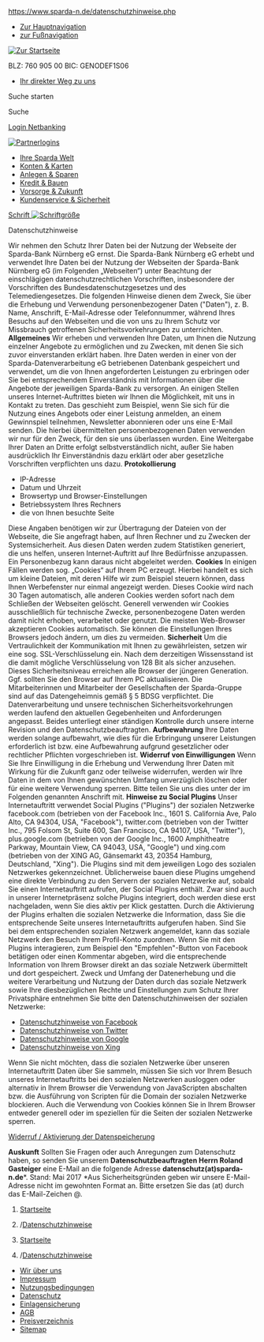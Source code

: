 https://www.sparda-n.de/datenschutzhinweise.php

-   [Zur Hauptnavigation](#mainNav)
-   [zur Fußnavigation](#footer)

[![Zur Startseite](/bilder/navigation/spardalogo.gif)](/index.php "Zur Startseite")

<span class="blz">BLZ: 760 905 00</span> <span class="blz">BIC: GENODEF1S06</span> 

-   [Ihr direkter Weg zu uns](/ihrdirekterwegzuuns.php "Ihr direkter Weg zu uns")

Suche starten

Suche

[Login Netbanking](https://banking.sparda-n.de/wps/sparda-modern-banking.jsp?blz=76090500 "Login Netbanking")

[![Partnerlogins](/bilder/navigation/partnerlogin.jpg)](/partnerlogins.php)

-   [Ihre Sparda Welt](/spardawelt.php "Ihre Sparda Welt")
-   [Konten & Karten](/konten-und-karten.php "Konten & Karten")
-   [Anlegen & Sparen](/anlegen-und-sparen.php "Anlegen & Sparen")
-   [Kredit & Bauen](/kredit-und-bauen.php "Kredit & Bauen")
-   [Vorsorge & Zukunft](/vorsorge-und-zukunft.php "Vorsorge & Zukunft")
-   [Kundenservice & Sicherheit](/kundenservice-und-sicherheit.php "Kundenservice & Sicherheit")

<a href="/schriftskalieren.php" id="zoomLink" title="Schriftgröße"><span>Schrift</span> <img src="/bilder/navigation/schrift.gif" alt="Schriftgröße" /></a>

Datenschutzhinweise

Wir nehmen den Schutz Ihrer Daten bei der Nutzung der Webseite der Sparda-Bank Nürnberg eG ernst. Die Sparda-Bank Nürnberg eG erhebt und verwendet Ihre Daten bei der Nutzung der Webseiten der Sparda-Bank Nürnberg eG (im Folgenden „Webseiten“) unter Beachtung der einschlägigen datenschutzrechtlichen Vorschriften, insbesondere der Vorschriften des Bundesdatenschutzgesetzes und des Telemediengesetzes.
Die folgenden Hinweise dienen dem Zweck, Sie über die Erhebung und Verwendung personenbezogener Daten ("Daten"), z. B. Name, Anschrift, E-Mail-Adresse oder Telefonnummer, während Ihres Besuchs auf den Webseiten und die von uns zu Ihrem Schutz vor Missbrauch getroffenen Sicherheitsvorkehrungen zu unterrichten.
**Allgemeines**
Wir erheben und verwenden Ihre Daten, um Ihnen die Nutzung einzelner Angebote zu ermöglichen und zu Zwecken, mit denen Sie sich zuvor einverstanden erklärt haben.
Ihre Daten werden in einer von der Sparda-Datenverarbeitung eG betriebenen Datenbank gespeichert und verwendet, um die von Ihnen angeforderten Leistungen zu erbringen oder Sie bei entsprechendem Einverständnis mit Informationen über die Angebote der jeweiligen Sparda-Bank zu versorgen.
An einigen Stellen unseres Internet-Auftrittes bieten wir Ihnen die Möglichkeit, mit uns in Kontakt zu treten. Das geschieht zum Beispiel, wenn Sie sich für die Nutzung eines Angebots oder einer Leistung anmelden, an einem Gewinnspiel teilnehmen, Newsletter abonnieren oder uns eine E-Mail senden. Die hierbei übermittelten personenbezogenen Daten verwenden wir nur für den Zweck, für den sie uns überlassen wurden. Eine Weitergabe Ihrer Daten an Dritte erfolgt selbstverständlich nicht, außer Sie haben ausdrücklich Ihr Einverständnis dazu erklärt oder aber gesetzliche Vorschriften verpflichten uns dazu.
**Protokollierung**

-   IP-Adresse
-   Datum und Uhrzeit
-   Browsertyp und Browser-Einstellungen
-   Betriebssystem Ihres Rechners
-   die von Ihnen besuchte Seite

Diese Angaben benötigen wir zur Übertragung der Dateien von der Webseite, die Sie angefragt haben, auf Ihren Rechner und zu Zwecken der Systemsicherheit. Aus diesen Daten werden zudem Statistiken generiert, die uns helfen, unseren Internet-Auftritt auf Ihre Bedürfnisse anzupassen. Ein Personenbezug kann daraus nicht abgeleitet werden.
**Cookies**
In einigen Fällen werden sog. „Cookies“ auf Ihrem PC erzeugt. Hierbei handelt es sich um kleine Dateien, mit deren Hilfe wir zum Beispiel steuern können, dass Ihnen Werbefenster nur einmal angezeigt werden. Dieses Cookie wird nach 30 Tagen automatisch, alle anderen Cookies werden sofort nach dem Schließen der Webseiten gelöscht. Generell verwenden wir Cookies ausschließlich für technische Zwecke, personenbezogene Daten werden damit nicht erhoben, verarbeitet oder genutzt. Die meisten Web-Browser akzeptieren Cookies automatisch. Sie können die Einstellungen Ihres Browsers jedoch ändern, um dies zu vermeiden.
**Sicherheit**
Um die Vertraulichkeit der Kommunikation mit Ihnen zu gewährleisten, setzen wir eine sog. SSL-Verschlüsselung ein. Nach dem derzeitigen Wissensstand ist die damit mögliche Verschlüsselung von 128 Bit als sicher anzusehen. Dieses Sicherheitsniveau erreichen alle Browser der jüngeren Generation. Ggf. sollten Sie den Browser auf Ihrem PC aktualisieren.
Die Mitarbeiterinnen und Mitarbeiter der Gesellschaften der Sparda-Gruppe sind auf das Datengeheimnis gemäß § 5 BDSG verpflichtet. Die Datenverarbeitung und unsere technischen Sicherheitsvorkehrungen werden laufend den aktuellen Gegebenheiten und Anforderungen angepasst. Beides unterliegt einer ständigen Kontrolle durch unsere interne Revision und den Datenschutzbeauftragten.
**Aufbewahrung**
Ihre Daten werden solange aufbewahrt, wie dies für die Erbringung unserer Leistungen erforderlich ist bzw. eine Aufbewahrung aufgrund gesetzlicher oder rechtlicher Pflichten vorgeschrieben ist.
**Widerruf von Einwilligungen**
Wenn Sie Ihre Einwilligung in die Erhebung und Verwendung Ihrer Daten mit Wirkung für die Zukunft ganz oder teilweise widerrufen, werden wir Ihre Daten in dem von Ihnen gewünschten Umfang unverzüglich löschen oder für eine weitere Verwendung sperren. Bitte teilen Sie uns dies unter der im Folgenden genannten Anschrift mit.
**Hinweise zu Social Plugins**
Unser Internetauftritt verwendet Social Plugins ("Plugins") der sozialen Netzwerke facebook.com (betrieben von der Facebook Inc., 1601 S. California Ave, Palo Alto, CA 94304, USA, "Facebook"), twitter.com (betrieben von der Twitter Inc., 795 Folsom St, Suite 600, San Francisco, CA 94107, USA, "Twitter"), plus.google.com (betrieben von der Google Inc., 1600 Amphitheatre Parkway, Mountain View, CA 94043, USA, "Google") und xing.com (betrieben von der XING AG, Gänsemarkt 43, 20354 Hamburg, Deutschland, "Xing"). Die Plugins sind mit dem jeweiligen Logo des sozialen Netzwerkes gekennzeichnet.
Üblicherweise bauen diese Plugins umgehend eine direkte Verbindung zu den Servern der sozialen Netzwerke auf, sobald Sie einen Internetauftritt aufrufen, der Social Plugins enthält. Zwar sind auch in unserer Internetpräsenz solche Plugins integriert, doch werden diese erst nachgeladen, wenn Sie dies aktiv per Klick gestatten.
Durch die Aktivierung der Plugins erhalten die sozialen Netzwerke die Information, dass Sie die entsprechende Seite unseres Internetauftritts aufgerufen haben. Sind Sie bei dem entsprechenden sozialen Netzwerk angemeldet, kann das soziale Netzwerk den Besuch Ihrem Profil-Konto zuordnen. Wenn Sie mit den Plugins interagieren, zum Beispiel den "Empfehlen"-Button von Facebook betätigen oder einen Kommentar abgeben, wird die entsprechende Information von Ihrem Browser direkt an das soziale Netzwerk übermittelt und dort gespeichert.
Zweck und Umfang der Datenerhebung und die weitere Verarbeitung und Nutzung der Daten durch das soziale Netzwerk sowie Ihre diesbezüglichen Rechte und Einstellungen zum Schutz Ihrer Privatsphäre entnehmen Sie bitte den Datenschutzhinweisen der sozialen Netzwerke:

-   [Datenschutzhinweise von Facebook](https://www.facebook.com/about/privacy/)
-   [Datenschutzhinweise von Twitter](https://twitter.com/privacy)
-   [Datenschutzhinweise von Google](https://www.google.com/intl/de/policies/privacy/)
-   [Datenschutzhinweise von Xing](https://www.xing.com/privacy)

Wenn Sie nicht möchten, dass die sozialen Netzwerke über unseren Internetauftritt Daten über Sie sammeln, müssen Sie sich vor Ihrem Besuch unseres Internetauftritts bei den sozialen Netzwerken ausloggen oder alternativ in Ihrem Browser die Verwendung von JavaScripten abschalten bzw. die Ausführung von Scripten für die Domain der sozialen Netzwerke blockieren. Auch die Verwendung von Cookies können Sie in Ihrem Browser entweder generell oder im speziellen für die Seiten der sozialen Netzwerke sperren.

<a href="https://privacy.sparda.de/?inst=7609" id="privacy">Widerruf / Aktivierung der Datenspeicherung</a>

**Auskunft**
Sollten Sie Fragen oder auch Anregungen zum Datenschutz haben, so senden Sie unserem **Datenschutzbeauftragten Herrn Roland Gasteiger** eine E-Mail an die folgende Adresse **datenschutz(at)sparda-n.de**\*.
Stand: Mai 2017
\*Aus Sicherheitsgründen geben wir unsere E-Mail-Adresse nicht im gewohnten Format an. Bitte ersetzen Sie das (at) durch das E-Mail-Zeichen @.

1.  [Startseite](/index.php "Startseite")
2.  <span>/</span><a href="/datenschutzhinweise.php" class="act" title="Datenschutzhinweise">Datenschutzhinweise</a>

1.  [Startseite](/index.php "Startseite")
2.  <span>/</span><a href="/datenschutzhinweise.php" class="act" title="Datenschutzhinweise">Datenschutzhinweise</a>

-   [Wir über uns](/wir-ueber-uns.php "Wir über uns")
-   [Impressum](/impressum.php "Impressum")
-   [Nutzungsbedingungen](/nutzungsbedingungen.php "Nutzungsbedingungen")
-   [Datenschutz](/datenschutzhinweise.php "Datenschutz")
-   [Einlagensicherung](/einlagensicherung.php "Einlagensicherung")
-   [AGB](/formularcenter.php#Accordion:allgemein "AGB")
-   [Preisverzeichnis](/formularcenter.php#Accordion:preise "Preisverzeichnis")
-   [Sitemap](/sitemap.php "Sitemap")


